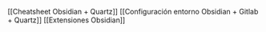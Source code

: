 [[Cheatsheet Obsidian + Quartz]]
[[Configuración entorno Obsidian + Gitlab + Quartz]]
[[Extensiones Obsidian]]

